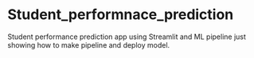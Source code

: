 # Student_performnace_prediction
Student performance prediction app using Streamlit and ML pipeline just showing how to make pipeline and deploy model.
